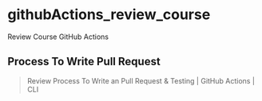 # githubActions_review_course
Review Course GitHub Actions 

## Process To Write Pull Request 

> Review Process To Write an Pull Request & Testing | GitHub Actions | CLI
